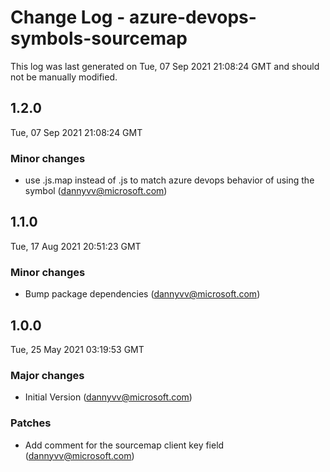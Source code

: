 # Change Log - azure-devops-symbols-sourcemap

This log was last generated on Tue, 07 Sep 2021 21:08:24 GMT and should not be manually modified.

<!-- Start content -->

## 1.2.0

Tue, 07 Sep 2021 21:08:24 GMT

### Minor changes

- use .js.map instead of .js to match azure devops behavior of using the symbol (dannyvv@microsoft.com)

## 1.1.0

Tue, 17 Aug 2021 20:51:23 GMT

### Minor changes

- Bump package dependencies (dannyvv@microsoft.com)

## 1.0.0

Tue, 25 May 2021 03:19:53 GMT

### Major changes

- Initial Version (dannyvv@microsoft.com)

### Patches

- Add comment for the sourcemap client key field (dannyvv@microsoft.com)
